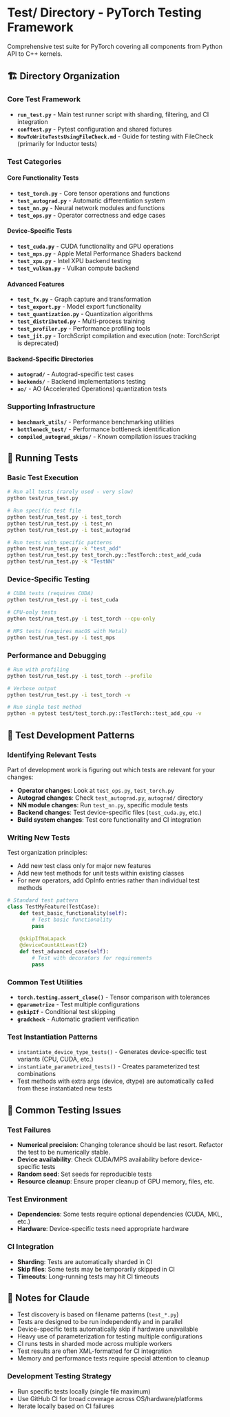 # Test/ Directory - PyTorch Testing Framework

Comprehensive test suite for PyTorch covering all components from Python API to C++ kernels.

## 🏗️ Directory Organization

### Core Test Framework
- **`run_test.py`** - Main test runner script with sharding, filtering, and CI integration
- **`conftest.py`** - Pytest configuration and shared fixtures
- **`HowToWriteTestsUsingFileCheck.md`** - Guide for testing with FileCheck (primarily for Inductor tests)

### Test Categories

#### Core Functionality Tests
- **`test_torch.py`** - Core tensor operations and functions
- **`test_autograd.py`** - Automatic differentiation system
- **`test_nn.py`** - Neural network modules and functions
- **`test_ops.py`** - Operator correctness and edge cases

#### Device-Specific Tests
- **`test_cuda.py`** - CUDA functionality and GPU operations
- **`test_mps.py`** - Apple Metal Performance Shaders backend
- **`test_xpu.py`** - Intel XPU backend testing
- **`test_vulkan.py`** - Vulkan compute backend

#### Advanced Features
- **`test_fx.py`** - Graph capture and transformation
- **`test_export.py`** - Model export functionality
- **`test_quantization.py`** - Quantization algorithms
- **`test_distributed.py`** - Multi-process training
- **`test_profiler.py`** - Performance profiling tools
- **`test_jit.py`** - TorchScript compilation and execution (note: TorchScript is deprecated)

#### Backend-Specific Directories
- **`autograd/`** - Autograd-specific test cases
- **`backends/`** - Backend implementations testing
- **`ao/`** - AO (Accelerated Operations) quantization tests

### Supporting Infrastructure
- **`benchmark_utils/`** - Performance benchmarking utilities
- **`bottleneck_test/`** - Performance bottleneck identification
- **`compiled_autograd_skips/`** - Known compilation issues tracking

## 🧪 Running Tests

### Basic Test Execution
```bash
# Run all tests (rarely used - very slow)
python test/run_test.py

# Run specific test file
python test/run_test.py -i test_torch
python test/run_test.py -i test_nn
python test/run_test.py -i test_autograd

# Run tests with specific patterns
python test/run_test.py -k "test_add"
python test/run_test.py test_torch.py::TestTorch::test_add_cuda
python test/run_test.py -k "TestNN"
```

### Device-Specific Testing
```bash
# CUDA tests (requires CUDA)
python test/run_test.py -i test_cuda

# CPU-only tests
python test/run_test.py -i test_torch --cpu-only

# MPS tests (requires macOS with Metal)
python test/run_test.py -i test_mps
```

### Performance and Debugging
```bash
# Run with profiling
python test/run_test.py -i test_torch --profile

# Verbose output
python test/run_test.py -i test_torch -v

# Run single test method
python -m pytest test/test_torch.py::TestTorch::test_add_cpu -v
```

## 🔧 Test Development Patterns

### Identifying Relevant Tests
Part of development work is figuring out which tests are relevant for your changes:

- **Operator changes**: Look at `test_ops.py`, `test_torch.py`
- **Autograd changes**: Check `test_autograd.py`, `autograd/` directory
- **NN module changes**: Run `test_nn.py`, specific module tests
- **Backend changes**: Test device-specific files (`test_cuda.py`, etc.)
- **Build system changes**: Test core functionality and CI integration

### Writing New Tests

Test organization principles:
- Add new test class only for major new features
- Add new test methods for unit tests within existing classes
- For new operators, add OpInfo entries rather than individual test methods
```python
# Standard test pattern
class TestMyFeature(TestCase):
    def test_basic_functionality(self):
        # Test basic functionality
        pass
    
    @skipIfNoLapack
    @deviceCountAtLeast(2)
    def test_advanced_case(self):
        # Test with decorators for requirements
        pass
```

### Common Test Utilities
- **`torch.testing.assert_close()`** - Tensor comparison with tolerances
- **`@parametrize`** - Test multiple configurations
- **`@skipIf`** - Conditional test skipping
- **`gradcheck`** - Automatic gradient verification

### Test Instantiation Patterns
- `instantiate_device_type_tests()` - Generates device-specific test variants (CPU, CUDA, etc.)
- `instantiate_parametrized_tests()` - Creates parameterized test combinations
- Test methods with extra args (device, dtype) are automatically called from these instantiated new tests

## 🐛 Common Testing Issues

### Test Failures
- **Numerical precision**: Changing tolerance should be last resort. Refactor the test to be numerically stable.
- **Device availability**: Check CUDA/MPS availability before device-specific tests
- **Random seed**: Set seeds for reproducible tests
- **Resource cleanup**: Ensure proper cleanup of GPU memory, files, etc.

### Test Environment
- **Dependencies**: Some tests require optional dependencies (CUDA, MKL, etc.)
- **Hardware**: Device-specific tests need appropriate hardware

### CI Integration
- **Sharding**: Tests are automatically sharded in CI
- **Skip files**: Some tests may be temporarily skipped in CI
- **Timeouts**: Long-running tests may hit CI timeouts

## 📝 Notes for Claude

- Test discovery is based on filename patterns (`test_*.py`)
- Tests are designed to be run independently and in parallel
- Device-specific tests automatically skip if hardware unavailable
- Heavy use of parameterization for testing multiple configurations
- CI runs tests in sharded mode across multiple workers
- Test results are often XML-formatted for CI integration
- Memory and performance tests require special attention to cleanup

### Development Testing Strategy
- Run specific tests locally (single file maximum)
- Use GitHub CI for broad coverage across OS/hardware/platforms
- Iterate locally based on CI failures